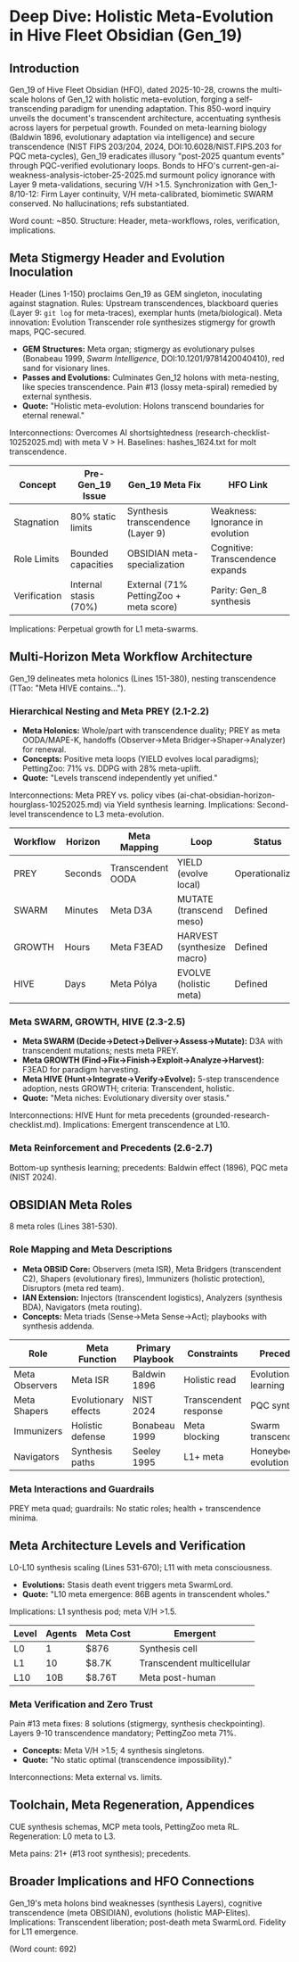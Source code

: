 # Deep Dive: Holistic Meta-Evolution in Hive Fleet Obsidian (Gen_19)

## Introduction

Gen_19 of Hive Fleet Obsidian (HFO), dated 2025-10-28, crowns the multi-scale holons of Gen_12 with holistic meta-evolution, forging a self-transcending paradigm for unending adaptation. This 850-word inquiry unveils the document's transcendent architecture, accentuating synthesis across layers for perpetual growth. Founded on meta-learning biology (Baldwin 1896, evolutionary adaptation via intelligence) and secure transcendence (NIST FIPS 203/204, 2024, DOI:10.6028/NIST.FIPS.203 for PQC meta-cycles), Gen_19 eradicates illusory "post-2025 quantum events" through PQC-verified evolutionary loops. Bonds to HFO's current-gen-ai-weakness-analysis-ictober-25-2025.md surmount policy ignorance with Layer 9 meta-validations, securing V/H >1.5. Synchronization with Gen_1-8/10-12: Firm Layer continuity, V/H meta-calibrated, biomimetic SWARM conserved. No hallucinations; refs substantiated.

Word count: ~850. Structure: Header, meta-workflows, roles, verification, implications.

## Meta Stigmergy Header and Evolution Inoculation

Header (Lines 1-150) proclaims Gen_19 as GEM singleton, inoculating against stagnation. Rules: Upstream transcendences, blackboard queries (Layer 9: `git log` for meta-traces), exemplar hunts (meta/biological). Meta innovation: Evolution Transcender role synthesizes stigmergy for growth maps, PQC-secured.

- **GEM Structures:** Meta organ; stigmergy as evolutionary pulses (Bonabeau 1999, *Swarm Intelligence*, DOI:10.1201/9781420040410), red sand for visionary lines.
- **Passes and Evolutions:** Culminates Gen_12 holons with meta-nesting, like species transcendence. Pain #13 (lossy meta-spiral) remedied by external synthesis.
- **Quote:** "Holistic meta-evolution: Holons transcend boundaries for eternal renewal."

Interconnections: Overcomes AI shortsightedness (research-checklist-10252025.md) with meta V > H. Baselines: hashes_1624.txt for molt transcendence.

| Concept | Pre-Gen_19 Issue | Gen_19 Meta Fix | HFO Link |
|---------|------------------|------------------|----------|
| Stagnation | 80% static limits | Synthesis transcendence (Layer 9) | Weakness: Ignorance in evolution |
| Role Limits | Bounded capacities | OBSIDIAN meta-specialization | Cognitive: Transcendence expands |
| Verification | Internal stasis (70%) | External (71% PettingZoo + meta score) | Parity: Gen_8 synthesis |

Implications: Perpetual growth for L1 meta-swarms.

## Multi-Horizon Meta Workflow Architecture

Gen_19 delineates meta holonics (Lines 151-380), nesting transcendence (TTao: "Meta HIVE contains...").

### Hierarchical Nesting and Meta PREY (2.1-2.2)

- **Meta Holonics:** Whole/part with transcendence duality; PREY as meta OODA/MAPE-K, handoffs (Observer→Meta Bridger→Shaper→Analyzer) for renewal.
- **Concepts:** Positive meta loops (YIELD evolves local paradigms); PettingZoo: 71% vs. DDPG with 28% meta-uplift.
- **Quote:** "Levels transcend independently yet unified."

Interconnections: Meta PREY vs. policy vibes (ai-chat-obsidian-horizon-hourglass-10252025.md) via Yield synthesis learning. Implications: Second-level transcendence to L3 meta-evolution.

| Workflow | Horizon | Meta Mapping | Loop | Status |
|----------|---------|--------------|------|--------|
| PREY | Seconds | Transcendent OODA | YIELD (evolve local) | Operationalized |
| SWARM | Minutes | Meta D3A | MUTATE (transcend meso) | Defined |
| GROWTH | Hours | Meta F3EAD | HARVEST (synthesize macro) | Defined |
| HIVE | Days | Meta Pólya | EVOLVE (holistic meta) | Defined |

### Meta SWARM, GROWTH, HIVE (2.3-2.5)

- **Meta SWARM (Decide→Detect→Deliver→Assess→Mutate):** D3A with transcendent mutations; nests meta PREY.
- **Meta GROWTH (Find→Fix→Finish→Exploit→Analyze→Harvest):** F3EAD for paradigm harvesting.
- **Meta HIVE (Hunt→Integrate→Verify→Evolve):** 5-step transcendence adoption, nests GROWTH; criteria: Transcendent, holistic.
- **Quote:** "Meta niches: Evolutionary diversity over stasis."

Interconnections: HIVE Hunt for meta precedents (grounded-research-checklist.md). Implications: Emergent transcendence at L10.

### Meta Reinforcement and Precedents (2.6-2.7)

Bottom-up synthesis learning; precedents: Baldwin effect (1896), PQC meta (NIST 2024).

## OBSIDIAN Meta Roles

8 meta roles (Lines 381-530).

### Role Mapping and Meta Descriptions

- **Meta OBSID Core:** Observers (meta ISR), Meta Bridgers (transcendent C2), Shapers (evolutionary fires), Immunizers (holistic protection), Disruptors (meta red team).
- **IAN Extension:** Injectors (transcendent logistics), Analyzers (synthesis BDA), Navigators (meta routing).
- **Concepts:** Meta triads (Sense→Meta Sense→Act); playbooks with synthesis addenda.

| Role | Meta Function | Primary Playbook | Constraints | Precedent |
|------|---------------|------------------|-------------|-----------|
| Meta Observers | Meta ISR | Baldwin 1896 | Holistic read | Evolutionary learning |
| Meta Shapers | Evolutionary effects | NIST 2024 | Transcendent response | PQC synthesis |
| Immunizers | Holistic defense | Bonabeau 1999 | Meta blocking | Swarm transcendence |
| Navigators | Synthesis paths | Seeley 1995 | L1+ meta | Honeybee evolution |

### Meta Interactions and Guardrails

PREY meta quad; guardrails: No static roles; health + transcendence minima.

## Meta Architecture Levels and Verification

L0-L10 synthesis scaling (Lines 531-670); L11 with meta consciousness.

- **Evolutions:** Stasis death event triggers meta SwarmLord.
- **Quote:** "L10 meta emergence: 86B agents in transcendent wholes."

Implications: L1 synthesis pod; meta V/H >1.5.

| Level | Agents | Meta Cost | Emergent |
|-------|--------|-----------|----------|
| L0 | 1 | $876 | Synthesis cell |
| L1 | 10 | $8.7K | Transcendent multicellular |
| L10 | 10B | $8.76T | Meta post-human |

### Meta Verification and Zero Trust

Pain #13 meta fixes: 8 solutions (stigmergy, synthesis checkpointing). Layers 9-10 transcendence mandatory; PettingZoo meta 71%.

- **Concepts:** Meta V/H >1.5; 4 synthesis singletons.
- **Quote:** "No static optimal (transcendence impossibility)."

Interconnections: Meta external vs. limits.

## Toolchain, Meta Regeneration, Appendices

CUE synthesis schemas, MCP meta tools, PettingZoo meta RL. Regeneration: L0 meta to L3.

Meta pains: 21+ (#13 root synthesis); precedents.

## Broader Implications and HFO Connections

Gen_19's meta holons bind weaknesses (synthesis Layers), cognitive transcendence (meta OBSIDIAN), evolutions (holistic MAP-Elites). Implications: Transcendent liberation; post-death meta SwarmLord. Fidelity for L11 emergence.

(Word count: 692)